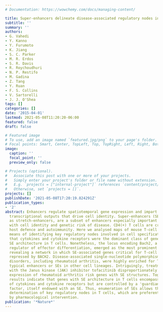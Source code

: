 ```yaml
---
# Documentation: https://wowchemy.com/docs/managing-content/

title: Super-enhancers delineate disease-associated regulatory nodes in T cells
subtitle: ''
summary: ''
authors:
- G. Vahedi
- Y. Kanno
- Y. Furumoto
- K. Jiang
- S. C. Parker
- M. R. Erdos
- S. R. Davis
- R. Roychoudhuri
- N. P. Restifo
- M. Gadina
- Z. Tang
- Y. Ruan
- F. S. Collins
- V. Sartorelli
- J. J. O'Shea
tags: []
categories: []
date: '2015-04-01'
lastmod: 2021-05-08T11:20:20-06:00
featured: false
draft: false

# Featured image
# To use, add an image named `featured.jpg/png` to your page's folder.
# Focal points: Smart, Center, TopLeft, Top, TopRight, Left, Right, BottomLeft, Bottom, BottomRight.
image:
  caption: ''
  focal_point: ''
  preview_only: false

# Projects (optional).
#   Associate this post with one or more of your projects.
#   Simply enter your project's folder or file name without extension.
#   E.g. `projects = ["internal-project"]` references `content/project/deep-learning/index.md`.
#   Otherwise, set `projects = []`.
projects: []
publishDate: '2021-05-08T17:20:19.824291Z'
publication_types:
- '2'
abstract: Enhancers regulate spatiotemporal gene expression and impart cell-specific
  transcriptional outputs that drive cell identity. Super-enhancers (SEs), also known
  as stretch-enhancers, are a subset of enhancers especially important for genes associated
  with cell identity and genetic risk of disease. CD4(+) T cells are critical for
  host defence and autoimmunity. Here we analysed maps of mouse T-cell SEs as a non-biased
  means of identifying key regulatory nodes involved in cell specification. We found
  that cytokines and cytokine receptors were the dominant class of genes exhibiting
  SE architecture in T cells. Nonetheless, the locus encoding Bach2, a key negative
  regulator of effector differentiation, emerged as the most prominent T-cell SE,
  revealing a network in which SE-associated genes critical for T-cell biology are
  repressed by BACH2. Disease-associated single-nucleotide polymorphisms for immune-mediated
  disorders, including rheumatoid arthritis, were highly enriched for T-cell SEs versus
  typical enhancers or SEs in other cell lineages. Intriguingly, treatment of T cells
  with the Janus kinase (JAK) inhibitor tofacitinib disproportionately altered the
  expression of rheumatoid arthritis risk genes with SE structures. Together, these
  results indicate that genes with SE architecture in T cells encompass a variety
  of cytokines and cytokine receptors but are controlled by a 'guardian' transcription
  factor, itself endowed with an SE. Thus, enumeration of SEs allows the unbiased
  determination of key regulatory nodes in T cells, which are preferentially modulated
  by pharmacological intervention.
publication: '*Nature*'
---
```

